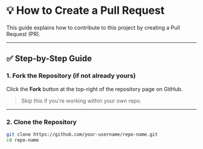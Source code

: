 
# 💡 How to Create a Pull Request

This guide explains how to contribute to this project by creating a Pull Request (PR).

---

## ✅ Step-by-Step Guide

### 1. Fork the Repository (if not already yours)
Click the **Fork** button at the top-right of the repository page on GitHub.

> Skip this if you're working within your own repo.

---

### 2. Clone the Repository

```bash
git clone https://github.com/your-username/repo-name.git
cd repo-name
